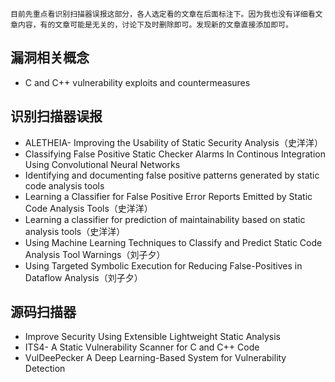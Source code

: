 `目前先重点看识别扫描器误报这部分，各人选定看的文章在后面标注下。因为我也没有详细看文章内容，有的文章可能是无关的，讨论下及时删除即可。发现新的文章直接添加即可。`

## 漏洞相关概念
- C and C++ vulnerability exploits and countermeasures
## 识别扫描器误报
- ALETHEIA- Improving the Usability of Static Security Analysis（史洋洋）
- Classifying False Positive Static Checker Alarms In Continous Integration Using Convolutional Neural Networks
- Identifying and documenting false positive patterns generated by static code analysis tools
- Learning a Classifier for False Positive Error Reports Emitted by Static Code Analysis Tools（史洋洋）
- Learning a classifier for prediction of maintainability based on static analysis tools（史洋洋）
- Using Machine Learning Techniques to Classify and Predict Static Code Analysis Tool Warnings（刘子夕）
- Using Targeted Symbolic Execution for Reducing False-Positives in Dataflow Analysis（刘子夕）
## 源码扫描器
- Improve Security Using Extensible Lightweight Static Analysis
- ITS4- A Static Vulnerability Scanner for C and C++ Code
- VulDeePecker A Deep Learning-Based System for Vulnerability Detection
